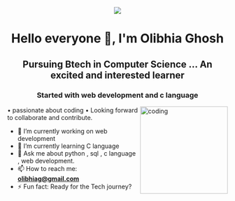 <p align="center"><img src="https://readme-typing-svg.herokuapp.com/?font=Mitr&color=A13B3B&size=20&center=true&vCenter=true&lines=Welcome+to+my+Page+!!;I+am+excited+to+learn+and+grow;Interested+in+Web-Dev+and+coding...;Have+a+great+day+ahead+!!"></p>


<h1 align="center">Hello everyone 👋, I'm Olibhia Ghosh</h1>
<h2 align="center">Pursuing Btech in Computer Science ... An excited and interested learner</h2>
<h3 align="center">Started with web development and c language</h3>

<img align="right" alt="coding" width="200" src="https://i.imgur.com/rHlEdDq.gif">
• passionate about coding • Looking forward to collaborate and contribute.






- 🔭 I’m currently working on web development
- 🌱 I’m currently learning C language
- 💬 Ask me about python , sql , c language , web development.
- 📫 How to reach me: **olibhiag@gmail.com**
- ⚡ Fun fact: Ready for the Tech journey?
  
